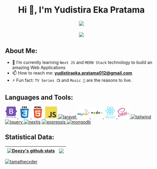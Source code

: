 <h1 align="center">Hi 👋, I'm Yudistira Eka Pratama</h1>
<h4 align="center"><img src="https://page-views.glitch.me/badge?page_id=deezycxde" /></h4>

<p align="center"><img src="https://i.pinimg.com/originals/d2/01/00/d20100b74f803174b49fa5ba3673d098.gif"></p>

## About Me:
* 🌱 I’m currently learning `Next JS` and `MERN Stack` technology to build an amazing Web Applications
* 📫 How to reach me: **yudistiraeka.pratama012@gmail.com**
* ⚡ Fun fact: `TV Series 📺` and `Music 🎵` are the reasons to live.

## Languages and Tools:
  <p align="left">
    <a href="https://getbootstrap.com" target="_blank" rel="noreferrer">
      <img src="https://raw.githubusercontent.com/devicons/devicon/master/icons/bootstrap/bootstrap-plain-wordmark.svg"
        alt="bootstrap" width="40" height="40" />
    </a>
    <a href="https://www.w3.org/css/" target="_blank" rel="noreferrer">
    <img src="https://raw.githubusercontent.com/devicons/devicon/master/icons/css3/css3-original-wordmark.svg"
      alt="css3" width="40" height="40" /> </a>
    <a href="https://www.w3.org/html/" target="_blank" rel="noreferrer">
      <img src="https://raw.githubusercontent.com/devicons/devicon/master/icons/html5/html5-original-wordmark.svg"
      alt="html5" width="40" height="40" /> 
    </a>
    <a href="https://developer.mozilla.org/en-US/docs/Web/JavaScript" target="_blank" rel="noreferrer">
      <img src="https://raw.githubusercontent.com/devicons/devicon/master/icons/javascript/javascript-original.svg"
      alt="javascript" width="40" height="40" /> 
    </a>
    <a href="https://laravel.com">
      <img src="https://cdn.jsdelivr.net/gh/devicons/devicon/icons/laravel/laravel-plain.svg" width="40" height="40"
      alt="laravel" />
    </a>
    <a href="https://www.mysql.com/" target="_blank" rel="noreferrer"> 
      <img src="https://raw.githubusercontent.com/devicons/devicon/master/icons/mysql/mysql-original-wordmark.svg"
      alt="mysql" width="40" height="40" /> 
    </a> </a> 
    <a href="https://nodejs.org" target="_blank" rel="noreferrer">
      <img src="https://raw.githubusercontent.com/devicons/devicon/master/icons/nodejs/nodejs-original-wordmark.svg"
      alt="nodejs" width="40" height="40" /> 
    </a>
    <a href="https://reactjs.org/" target="_blank" rel="noreferrer"> 
      <img src="https://raw.githubusercontent.com/devicons/devicon/master/icons/react/react-original-wordmark.svg"
      alt="react" width="40" height="40" /> </a> 
    <a href="https://sass-lang.com" target="_blank" rel="noreferrer">
      <img src="https://raw.githubusercontent.com/devicons/devicon/master/icons/sass/sass-original.svg" alt="sass"
      width="40" height="40" /> 
    </a>
    <a href="https://tailwindcss.com">
      <img src="https://cdn.jsdelivr.net/gh/devicons/devicon/icons/tailwindcss/tailwindcss-plain.svg" width="40"
      height="40" alt="tailwind" />
    </a>
    <a href="https://jquery.com">
      <img src="https://cdn.jsdelivr.net/gh/devicons/devicon/icons/jquery/jquery-original-wordmark.svg" width="40"
      height="40" alt="jquery" />
    </a>
    <a href="https://nextjs.org">
      <img src="https://cdn.jsdelivr.net/gh/devicons/devicon/icons/nextjs/nextjs-original-wordmark.svg" width="40"
      height="40" alt="nextjs" /></a>
    <a href="https://expressjs.com">
      <img src="https://cdn.jsdelivr.net/gh/devicons/devicon/icons/express/express-original-wordmark.svg" width="40"
      height="40" alt="expressjs" />
    </a>
    <a href="https://mongodb.com">
      <img src="https://cdn.jsdelivr.net/gh/devicons/devicon/icons/mongodb/mongodb-original.svg" width="40" height="40"
      alt="mongodb" />
    </a>
  </p>

## Statistical Data:
| <a href="https://github.com/deezycxde/github-readme-stats"><img align="center" src="https://github-readme-stats.vercel.app/api?username=tamathecxder&show_icons=true&include_all_commits=true&count_private=true&theme=buefy&hide_border=true" alt="Deezy's github stats" /></a> | <a href="https://github.com/deezycxde/github-readme-stats"><img align="center" src="https://github-readme-stats.vercel.app/api/top-langs/?username=tamathecxder&layout=compact&theme=buefy&hide_border=true" /></a> |
| ------------- | ------------- |

<a href="https://github.com/deezycxde/github=readme-streak-stats"><img align="center" src="http://github-readme-streak-stats.herokuapp.com?user=tamathecxder&theme=buefy&date_format=j%20M%5B%20Y%5D" alt="tamathecxder"></a>
